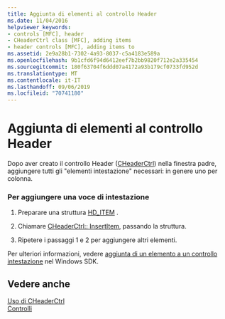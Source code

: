 ```yaml
---
title: Aggiunta di elementi al controllo Header
ms.date: 11/04/2016
helpviewer_keywords:
- controls [MFC], header
- CHeaderCtrl class [MFC], adding items
- header controls [MFC], adding items to
ms.assetid: 2e9a28b1-7302-4a93-8037-c5a4183e589a
ms.openlocfilehash: 9b1cfd6f94d6412eef7b2bb9820f712e2a335454
ms.sourcegitcommit: 180f63704f6ddd07a4172a93b179cf0733fd952d
ms.translationtype: MT
ms.contentlocale: it-IT
ms.lasthandoff: 09/06/2019
ms.locfileid: "70741180"
---
```

# <a name="adding-items-to-the-header-control"></a>Aggiunta di elementi al controllo Header

Dopo aver creato il controllo Header ([CHeaderCtrl](../mfc/reference/cheaderctrl-class.md)) nella finestra padre, aggiungere tutti gli "elementi intestazione" necessari: in genere uno per colonna.

### <a name="to-add-a-header-item"></a>Per aggiungere una voce di intestazione

1. Preparare una struttura [HD_ITEM](/windows/win32/api/commctrl/ns-commctrl-hditemw) .

1. Chiamare [CHeaderCtrl:: InsertItem](../mfc/reference/cheaderctrl-class.md#insertitem), passando la struttura.

1. Ripetere i passaggi 1 e 2 per aggiungere altri elementi.

Per ulteriori informazioni, vedere [aggiunta di un elemento a un controllo intestazione](/windows/win32/Controls/header-controls) nel Windows SDK.

## <a name="see-also"></a>Vedere anche

[Uso di CHeaderCtrl](../mfc/using-cheaderctrl.md)<br/>
[Controlli](../mfc/controls-mfc.md)
